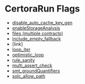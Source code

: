 # CertoraRun Flags

- [disable_auto_cache_key_gen](viewreentrancy)
- [enableStorageAnalysis](sort/fromregtest)
- [files (multiple contracts)](constantproductpool)
- [include_empty_fallback](import)
- [link]
- [loop_iter](https://github.com/Certora/Examples/blob/648b4c3923f948b3150b8346394cc2fd33691ca7/CVLByExample/structs/BankAccounts/certora/conf/runStructs.conf#L10)
- [optimistic_loop](https://github.com/Certora/Examples/blob/648b4c3923f948b3150b8346394cc2fd33691ca7/CVLByExample/structs/BankAccounts/certora/conf/runStructs.conf#L8)
- [rule_sanity](https://github.com/Certora/Examples/blob/648b4c3923f948b3150b8346394cc2fd33691ca7/CVLByExample/structs/BankAccounts/certora/conf/runStructs.conf#L9)
- [multi_assert_check](https://github.com/Certora/Examples/blob/648b4c3923f948b3150b8346394cc2fd33691ca7/CVLByExample/storage/certora/conf/runStorage.conf#L10)
- [smt_groundQuantifiers](sort/fromregtest)
- [solc_allow_path](https://github.com/Certora/Examples/blob/648b4c3923f948b3150b8346394cc2fd33691ca7/CVLByExample/storage/certora/conf/runStorage.conf#L11
)




